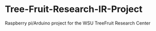 # Tree-Fruit-Research-IR-Project
Raspberry pi/Arduino project for the WSU TreeFruit Research Center
